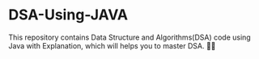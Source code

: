 # DSA-Using-JAVA
This repository contains Data Structure and Algorithms(DSA) code using Java with Explanation, which will helps you to master DSA. 🚀✅
